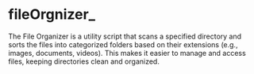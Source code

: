 # fileOrgnizer_

The File Organizer is a utility script that scans a specified directory and sorts the files into categorized folders based on their extensions (e.g., images, documents, videos). This makes it easier to manage and access files, keeping directories clean and organized.







